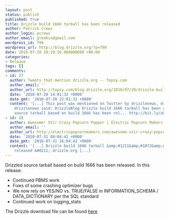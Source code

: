 ```yaml
---
layout: post
status: publish
published: true
title: Drizzle build 1666 tarball has been released
author: Patrick Crews
author_login: pcrews
author_email: gleebix@gmail.com
wordpress_id: 799
wordpress_url: http://blog.drizzle.org/?p=799
date: 2010-07-20 10:19:16.000000000 +00:00
categories:
- Release
tags: []
comments:
- id: 27
  author: Tweets that mention drizzle.org -- Topsy.com
  author_email: ''
  author_url: http://topsy.com/blog.drizzle.org/2010/07/20/drizzle-build-1666-tarball-has-been-released/?utm_source=pingback&amp;utm_campaign=L2
  date: '2010-07-20 14:01:32 +0000'
  date_gmt: '2010-07-20 22:01:32 +0000'
  content: '[...] This post was mentioned on Twitter by drizzlenews, drizzlenews.
    drizzlenews said: DrizzleBlog Drizzle build 1666 tarball has been released: Drizzled
    source tarball based on build 1666 has been rel... http://bit.ly/a9i9oX [...] '
- id: 28
  author: Awesome! Stir Crazy Popcorn Popper | Electric Popcorn Makers
  author_email: ''
  author_url: http://electricpopcornmakers.com/awesome-stir-crazy-popcorn-popper/
  date: '2010-07-31 08:04:42 +0000'
  date_gmt: '2010-07-31 16:04:42 +0000'
  content: '[...] Drizzle build 1666 tarball &amp;#1211&amp;#1072&amp;#1109 b&amp;#1077&amp;#1077&amp;#1495
    released &#8211; drizzle.org [...] '
---
```

Drizzled source tarball based on build 1666 has been released.  In this release:

* Continued PBMS work
* Fixes of some crashing optimizer bugs
* We now rely on YES/NO vs. TRUE/FALSE in INFORMATION_SCHEMA / DATA_DICTIONARY per the SQL standard
* Continued work on logging_stats

The Drizzle download file can be found <a href="https://launchpad.net/drizzle/dexter/2010-07-19">here</a>
